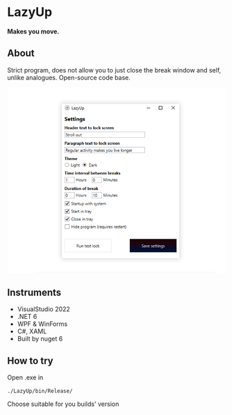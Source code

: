 # LazyUp
**Makes you move.**
## About
Strict program, does not allow you to just close the break window and self, unlike analogues.
Open-source code base.

![preview image](./github_preview.png)

## Instruments
- VisualStudio 2022  
- .NET 6
- WPF & WinForms
- C#, XAML
- Built by nuget 6

## How to try
Open .exe in 
```
./LazyUp/bin/Release/
```
Choose suitable for you builds' version